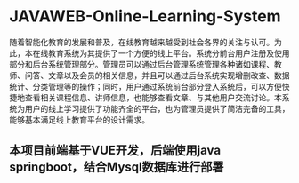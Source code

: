 # JAVAWEB-Online-Learning-System
随着智能化教育的发展和普及，在线教育越来越受到社会各界的关注与认可。为此，本在线教育系统为其提供了一个方便的线上平台。系统分前台用户注册及使用部分和后台系统管理部分。管理员可以通过后台管理系统管理各种诸如课程、教师、问答、文章以及会员的相关信息，并且可以通过后台系统实现增删改查、数据统计、分类管理等的操作；同时，用户通过系统前台部分登入系统后，可以方便快捷地查看相关课程信息、讲师信息，也能够查看文章、与其他用户交流讨论。本系统为用户的线上学习提供了功能齐全的平台，也为管理员提供了简洁完备的工具，能够基本满足线上教育平台的设计需求。

## 本项目前端基于VUE开发，后端使用java springboot，结合Mysql数据库进行部署
